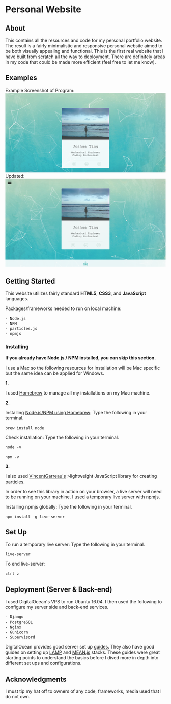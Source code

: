 # Personal Website

## About

This contains all the resources and code for my personal portfolio website. The result is a fairly minimalistic and responsive personal website aimed to be both visually appealing and functional. This is the first real website that I have built from scratch all the way to deployment. There are definitely areas in my code that could be made more efficient (feel free to let me know). 

## Examples

Example Screenshot of Program:
![Example Screenshot](images/screenshot.jpg)
Updated:
![Example Screenshot 2](images/screenshot02.jpg)

## Getting Started

This website utilizes fairly standard **HTML5**, **CSS3**, and **JavaScript** languages. 

Packages/frameworks needed to run on local machine:
```
- Node.js
- NPM
- particles.js
- npmjs
```

### Installing

**If you already have Node.js / NPM installed, you can skip this section.**

I use a Mac so the following resources for installation will be Mac specific but the same idea can be applied for Windows.

**1.**

I used [Homebrew](https://brew.sh/) to manage all my installations on my Mac machine. 

**2.**

Installing [Node.js/NPM using Homebrew](http://blog.teamtreehouse.com/install-node-js-npm-mac):
Type the following in your terminal.
```
brew install node
```
Check installation:
Type the following in your terminal.
```
node -v
```
```
npm -v
```
**3.**

I also used [VincentGarreau's](https://github.com/VincentGarreau/particles.js/) >lightweight JavaScript library for creating particles.

In order to see this library in action on your browser, a live server will need to be running on your machine. I used a temporary live server with [npmjs](https://www.npmjs.com/package/live-server).

Installing npmjs globally:
Type the following in your terminal.
```
npm install -g live-server
```

## Set Up

To run a temporary live server:
Type the following in your terminal.
```
live-server
```

To end live-server:
```
ctrl z
```

## Deployment (Server & Back-end)

I used DigitalOcean's VPS to run Ubuntu 16.04. I then used the following to configure my server side and back-end services. 
```
- Django
- PostgreSQL
- Nginx
- Gunicorn
- Supervisord
```
DigitalOcean provides good server set up [guides](https://www.digitalocean.com/community/tutorials/how-to-set-up-django-with-postgres-nginx-and-gunicorn-on-ubuntu-16-04). They also have good guides on setting up [LAMP](https://www.digitalocean.com/community/tutorials/how-to-install-linux-apache-mysql-php-lamp-stack-on-ubuntu-16-04) and [MEAN.js](https://www.digitalocean.com/community/tutorials/how-to-install-a-mean-js-stack-on-an-ubuntu-14-04-server) stacks. These guides were great starting points to understand the basics before I dived more in depth into different set ups and configurations.

## Acknowledgments

I must tip my hat off to owners of any code, frameworks, media used that I do not own.
